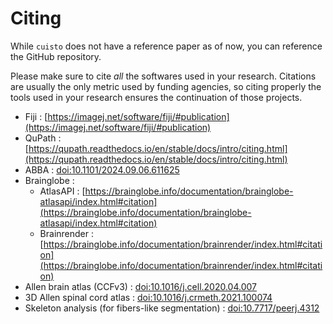 # Citing
While `cuisto` does not have a reference paper as of now, you can reference the GitHub repository.

Please make sure to cite *all* the softwares used in your research. Citations are usually the only metric used by funding agencies, so citing properly the tools used in your research ensures the continuation of those projects.

+ Fiji : [https://imagej.net/software/fiji/#publication](https://imagej.net/software/fiji/#publication)
+ QuPath : [https://qupath.readthedocs.io/en/stable/docs/intro/citing.html](https://qupath.readthedocs.io/en/stable/docs/intro/citing.html)
+ ABBA : [doi:10.1101/2024.09.06.611625 ](https://doi.org/10.1101/2024.09.06.611625 )
+ Brainglobe :
    + AtlasAPI : [https://brainglobe.info/documentation/brainglobe-atlasapi/index.html#citation](https://brainglobe.info/documentation/brainglobe-atlasapi/index.html#citation)
    + Brainrender : [https://brainglobe.info/documentation/brainrender/index.html#citation](https://brainglobe.info/documentation/brainrender/index.html#citation)
+ Allen brain atlas (CCFv3) : [doi:10.1016/j.cell.2020.04.007](https://doi.org/10.1016/j.cell.2020.04.007)
+ 3D Allen spinal cord atlas : [doi:10.1016/j.crmeth.2021.100074](https://doi.org/10.1016/j.crmeth.2021.100074)
+ Skeleton analysis (for fibers-like segmentation) : [doi:10.7717/peerj.4312](https://peerj.com/articles/4312/)